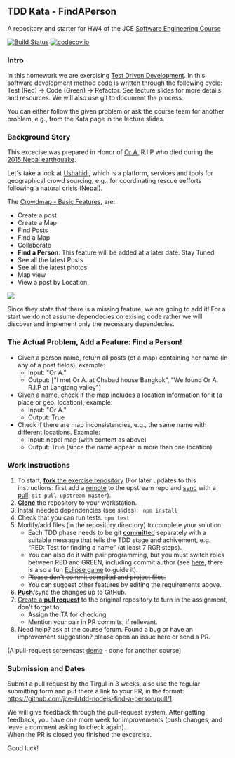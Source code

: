 ## TDD Kata - FindAPerson
A repository and starter for HW4 of the JCE [Software Engineering Course](https://github.com/jce-il/se-class/wiki/)

[![Build Status](https://travis-ci.org/jce-il/tdd-nodejs-find-a-person.svg?branch=master)](https://travis-ci.org/jce-il/tdd-nodejs-find-a-person)
[![codecov.io](https://codecov.io/gh/jce-il/tdd-nodejs-find-a-person/coverage.svg?branch=master)](https://codecov.io/gh/jce-il/tdd-nodejs-find-a-person)

### Intro
In this homework we are exercising [Test Driven Development](http://en.wikipedia.org/wiki/Test-driven_development).
In this software development method code is written through the following cycle: Test (Red) -> Code (Green) -> Refactor. See lecture slides for more details and resources.
We will also use git to document the process.

You can either follow the given problem or ask the course team for another problem, e.g., from the Kata page in the lecture slides.

### Background Story
This excecise was prepared in Honor of [Or A.][ref-or] R.I.P who died during the [2015 Nepal earthquake](http://en.wikipedia.org/wiki/April_2015_Nepal_earthquake).

Let's take a look at [Ushahidi](http://www.ushahidi.com/), which is a platform, services and tools for geographical crowd sourcing, e.g., for coordinating rescue eefforts following a natural crisis ([Nepal](http://www.ushahidi.com/2015/04/29/status-update-regarding-ushahidi-deployments-for-nepal/)).   

The [Crowdmap - Basic Features](https://wiki.ushahidi.com/display/WIKI/Crowdmap+-+Basic+Features),  are:

* Create a post
* Create a Map
* Find Posts
* Find a Map
* Collaborate
* **Find a Person**: This feature will be added at a later date. Stay Tuned
* See all the latest Posts
* See all the latest photos
* Map view
* View a post by Location

![](https://wiki.ushahidi.com/download/attachments/8356261/View%20a%20post%20from%20a%20location.png?version=1&modificationDate=1367443180000&api=v2&effects=border-simple,blur-border,tape)

Since they state that there is a missing feature, we are going to add it! For a start we do not assume dependecies on exising code rather we will discover and implement only the necessary dependecies.

### The Actual Problem, Add a Feature: Find a Person!
* Given a person name, return all posts (of a map) containing her name (in any of a post fields), example:
   - Input: "Or A."
   - Output: ["I met Or A. at Chabad house Bangkok", "We found Or A. R.I.P at Langtang valley"]
* Given a name, check if the map includes a location information for it (a place or geo. location), example:
   - Input: "Or A."
   - Output: True
* Check if there are map inconsistencies, e.g., the same name with different locations. Example:
   - Input: nepal map (with content as above)
   - Output: True (since the name appear in more than one location)

### Work Instructions
1. To start, [**fork** the exercise repository][forking] (For later updates to this instructions: first add a [remote][config-remote] to the upstream repo and [sync][sync-remote] with a [pull][ref-pull]:  ```git pull upstream master```).
1. [**Clone**][ref-clone] the repository to your workstation.
1. Install needed dependencies (see slides): ``` npm install```
1. Check that you can run tests: ```npm test```
1. Modify/add files (in the repository directory) to complete your solution.
    * Each TDD phase needs to be git [**commit**ted][ref-commit] separately with a suitable message that tells the TDD stage and achivement, e.g. “RED: Test for finding a name” (at least 7 RGR steps).
    * You can also do it with pair programming, but you must switch roles between RED and GREEN, including commit author (see [here]( http://c2.com/cgi/wiki?PairProgrammingPingPongPattern), there is also a fun [Eclipse game]( http://www.happyprog.com/pairhero/) to guide it).
    * ~~Please don't commit compiled and project files.~~
    * You can suggest other features by editing the requirements above.
1. [**Push**][ref-push]/sync the changes up to GitHub.
1. [Create a **pull request**][pull-request] to the original repository to turn in the assignment, don't forget to:
   * Assign the TA for checking
   * Mention your pair in PR commits, if rellevant.
1. Need help? ask at the course forum. Found a bug or have an improvement suggestion? please open an issue here or send a PR.

(A pull-request screencast [demo](http://screencast-o-matic.com/watch/coe3IEeMDa) - done for another course)

### Submission and Dates
Submit a pull request by the Tirgul in 3 weeks, also use the regular submitting form and put there a link to your PR, in the format: https://github.com/jce-il/tdd-nodejs-find-a-person/pull/1

We will give feedback through the pull-request system. 
After getting feedback, you have one more week for improvements (push changes, and leave a comment asking to check again).<br/>
When the PR is closed you finished the excercise.

Good luck!

<!-- Links -->
[ref-or]: http://he.wikipedia.org/wiki/%D7%A8%D7%A2%D7%99%D7%93%D7%AA_%D7%94%D7%90%D7%93%D7%9E%D7%94_%D7%91%D7%A0%D7%A4%D7%90%D7%9C_(2015)#cite_note-7
[forking]: https://guides.github.com/activities/forking/
[ref-clone]: http://gitref.org/creating/#clone
[ref-commit]: http://gitref.org/basic/#commit
[ref-push]: http://gitref.org/remotes/#push
[ref-pull]: http://gitref.org/remotes/#pull
[config-remote]: https://help.github.com/articles/configuring-a-remote-for-a-fork/
[sync-remote]: https://help.github.com/articles/syncing-a-fork/
[pull-request]: https://help.github.com/articles/creating-a-pull-request
